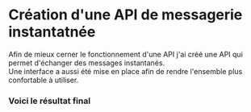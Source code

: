 # Création d'une API de messagerie instantatnée
Afin de mieux cerner le fonctionnement d'une API j'ai créé une API qui permet d'échanger des messages instantanés.<br/>
Une interface a aussi été mise en place afin de rendre l'ensemble plus confortable à utiliser.<br/>

### Voici le résultat final 

